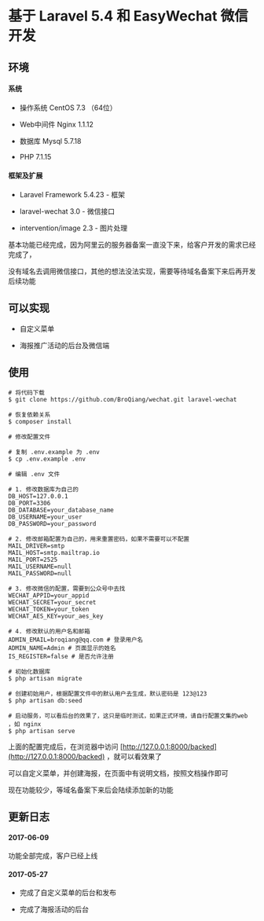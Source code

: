 # 基于 Laravel 5.4 和 EasyWechat 微信开发

## 环境

#### 系统

- 操作系统 CentOS 7.3 （64位）

- Web中间件 Nginx 1.1.12

- 数据库 Mysql 5.7.18

- PHP 7.1.15


#### 框架及扩展

- Laravel Framework 5.4.23 - 框架

- laravel-wechat 3.0 - 微信接口

- intervention/image 2.3 - 图片处理


基本功能已经完成，因为阿里云的服务器备案一直没下来，给客户开发的需求已经完成了，

没有域名去调用微信接口，其他的想法没法实现，需要等待域名备案下来后再开发后续功能

## 可以实现

- 自定义菜单

- 海报推广活动的后台及微信端

## 使用

```shell
# 将代码下载
$ git clone https://github.com/BroQiang/wechat.git laravel-wechat

# 恢复依赖关系
$ composer install

# 修改配置文件

# 复制 .env.example 为 .env
$ cp .env.example .env

# 编辑 .env 文件

# 1. 修改数据库为自己的
DB_HOST=127.0.0.1
DB_PORT=3306
DB_DATABASE=your_database_name
DB_USERNAME=your_user
DB_PASSWORD=your_password

# 2. 修改邮箱配置为自己的，用来重置密码，如果不需要可以不配置
MAIL_DRIVER=smtp
MAIL_HOST=smtp.mailtrap.io
MAIL_PORT=2525
MAIL_USERNAME=null
MAIL_PASSWORD=null

# 3. 修改微信的配置，需要到公众号中去找
WECHAT_APPID=your_appid
WECHAT_SECRET=your_secret
WECHAT_TOKEN=your_token
WECHAT_AES_KEY=your_aes_key

# 4. 修改默认的用户名和邮箱
ADMIN_EMAIL=broqiang@qq.com # 登录用户名
ADMIN_NAME=Admin # 页面显示的姓名
IS_REGISTER=false # 是否允许注册

# 初始化数据库
$ php artisan migrate

# 创建初始用户，根据配置文件中的默认用户去生成，默认密码是 123@123
$ php artisan db:seed

# 启动服务，可以看后台的效果了，这只是临时测试，如果正式环境，请自行配置文集的web ，如 nginx
$ php artisan serve

```


上面的配置完成后，在浏览器中访问 [http://127.0.0.1:8000/backed](http://127.0.0.1:8000/backed) ，就可以看效果了

可以自定义菜单，并创建海报，在页面中有说明文档，按照文档操作即可

现在功能较少，等域名备案下来后会陆续添加新的功能

## 更新日志

#### 2017-06-09

功能全部完成，客户已经上线

#### 2017-05-27
    
- 完成了自定义菜单的后台和发布

- 完成了海报活动的后台
